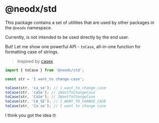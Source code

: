 # @neodx/std

This package contains a set of utilities that are used by other packages in the
`@neodx` namespace.

Currently, is not intended to be used directly by the end user.

But! Let me show one powerful API - `toCase`, all-in-one function for formatting case of strings.

> Inspired by [casex](https://github.com/dxtr-dot-dev/casex)

```typescript
import { toCase } from '@neodx/std';

const str = 'I want_to change-case';

toCase(str, 'ca_se'); // i_want_to_change_case
toCase(str, 'caSe'); // iWantToChangeCase
toCase(str, 'CaSe'); // IWantToChangeCase
toCase(str, 'CA_SE'); // I_WANT_TO_CHANGE_CASE
toCase(str, 'Ca se'); // I want to change case
```

I think you got the idea 🤓
